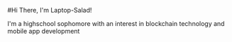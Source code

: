 <!---
Laptop-Salad/Laptop-Salad is a ✨ special ✨ repository because its `README.md` (this file) appears on your GitHub profile.
You can click the Preview link to take a look at your changes.
--->

#Hi There, I'm Laptop-Salad!

I'm a highschool sophomore with an interest in blockchain technology and mobile app development


